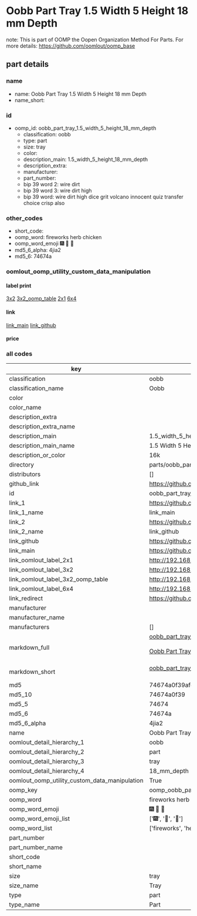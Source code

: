 # Oobb Part Tray 1.5 Width 5 Height 18 mm Depth  

note: This is part of OOMP the Oopen Organization Method For Parts. For more details: https://github.com/oomlout/oomp_base

##  part details
  







### name
* name: Oobb Part Tray 1.5 Width 5 Height 18 mm Depth
* name_short: 
### id
* oomp_id: oobb_part_tray_1.5_width_5_height_18_mm_depth
  * classification: oobb
  * type: part
  * size: tray
  * color: 
  * description_main: 1.5_width_5_height_18_mm_depth
  * description_extra: 
  * manufacturer: 
  * part_number: 
  * bip 39 word 2: wire dirt
  * bip 39 word 3: wire dirt high
  * bip 39 word: wire dirt high dice grit volcano innocent quiz transfer choice crisp also

### other_codes
* short_code: 
* oomp_word: fireworks herb chicken
* oomp_word_emoji :fireworks: :herb: :chicken:
* md5_6_alpha: 4jia2
* md5_6: 74674a






### oomlout_oomp_utility_custom_data_manipulation
#### label print
[3x2](http://192.168.1.245:1112/?label=oomp%204jia2)
[3x2_oomp_table](http://192.168.1.108:1112/?label=oomp%204jia2)
[2x1](http://192.168.1.242:1112/?label=oomp%204jia2)
[6x4](http://192.168.1.55:1112/?label=oomp%204jia2)    

#### link

[link_main](https://github.com/oomlout/oomlout_oomp_version_1_messy/tree/main/parts/oobb_part_tray_1.5_width_5_height_18_mm_depth) [link_github](https://github.com/oomlout/oomlout_oomp_version_1_messy/tree/main/parts/oobb_part_tray_1.5_width_5_height_18_mm_depth)                             

#### price







### all codes 
| key | value |  
| --- | --- |  
| classification | oobb |  
| classification_name | Oobb |  
| color |  |  
| color_name |  |  
| description_extra |  |  
| description_extra_name |  |  
| description_main | 1.5_width_5_height_18_mm_depth |  
| description_main_name | 1.5 Width 5 Height 18 mm Depth |  
| description_or_color | 16k |  
| directory | parts/oobb_part_tray_1.5_width_5_height_18_mm_depth |  
| distributors | [] |  
| github_link | https://github.com/oomlout/oomlout_oomp_part_src/tree/main/parts/oobb_part_tray_1.5_width_5_height_18_mm_depth |  
| id | oobb_part_tray_1.5_width_5_height_18_mm_depth |  
| link_1 | https://github.com/oomlout/oomlout_oomp_version_1_messy/tree/main/parts/oobb_part_tray_1.5_width_5_height_18_mm_depth |  
| link_1_name | link_main |  
| link_2 | https://github.com/oomlout/oomlout_oomp_version_1_messy/tree/main/parts/oobb_part_tray_1.5_width_5_height_18_mm_depth |  
| link_2_name | link_github |  
| link_github | https://github.com/oomlout/oomlout_oomp_version_1_messy/tree/main/parts/oobb_part_tray_1.5_width_5_height_18_mm_depth |  
| link_main | https://github.com/oomlout/oomlout_oomp_version_1_messy/tree/main/parts/oobb_part_tray_1.5_width_5_height_18_mm_depth |  
| link_oomlout_label_2x1 | http://192.168.1.242:1112/?label=oomp%204jia2 |  
| link_oomlout_label_3x2 | http://192.168.1.245:1112/?label=oomp%204jia2 |  
| link_oomlout_label_3x2_oomp_table | http://192.168.1.108:1112/?label=oomp%204jia2 |  
| link_oomlout_label_6x4 | http://192.168.1.55:1112/?label=oomp%204jia2 |  
| link_redirect | https://github.com/oomlout/oomlout_oomp_version_1_messy/tree/main/parts/oobb_part_tray_1.5_width_5_height_18_mm_depth |  
| manufacturer |  |  
| manufacturer_name |  |  
| manufacturers | [] |  
| markdown_full | [oobb_part_tray_1.5_width_5_height_18_mm_depth](none)<br>[](none)<br>[Oobb Part Tray 1.5 Width 5 Height 18 Mm Depth](none)<br><br> |  
| markdown_short | [oobb_part_tray_1.5_width_5_height_18_mm_depth](none)<br><br> |  
| md5 | 74674a0f39afee93d6b353d6d70fafe1 |  
| md5_10 | 74674a0f39 |  
| md5_5 | 74674 |  
| md5_6 | 74674a |  
| md5_6_alpha | 4jia2 |  
| name | Oobb Part Tray 1.5 Width 5 Height 18 mm Depth |  
| oomlout_detail_hierarchy_1 | oobb |  
| oomlout_detail_hierarchy_2 | part |  
| oomlout_detail_hierarchy_3 | tray |  
| oomlout_detail_hierarchy_4 | 18_mm_depth |  
| oomlout_oomp_utility_custom_data_manipulation | True |  
| oomp_key | oomp_oobb_part_tray_1.5_width_5_height_18_mm_depth |  
| oomp_word | fireworks herb chicken |  
| oomp_word_emoji | :fireworks: :herb: :chicken: |  
| oomp_word_emoji_list | [':fireworks:', ':herb:', ':chicken:'] |  
| oomp_word_list | ['fireworks', 'herb', 'chicken'] |  
| part_number |  |  
| part_number_name |  |  
| short_code |  |  
| short_name |  |  
| size | tray |  
| size_name | Tray |  
| type | part |  
| type_name | Part |  
